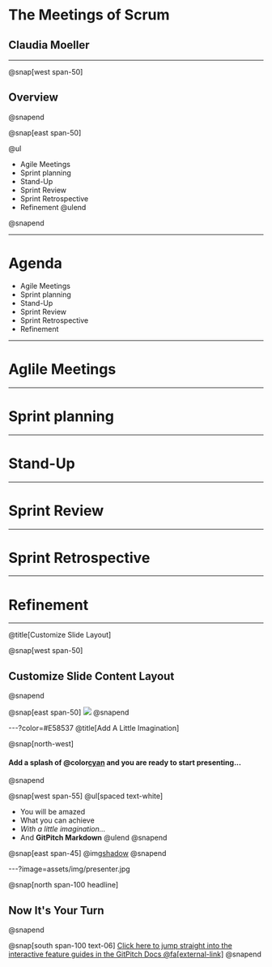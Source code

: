 # The Meetings of Scrum
## Claudia Moeller
---
@snap[west span-50]
## Overview
@snapend

@snap[east span-50]

@ul
- Agile Meetings
- Sprint planning
- Stand-Up
- Sprint Review
- Sprint Retrospective
- Refinement
@ulend

@snapend

---
# Agenda
- Agile Meetings
- Sprint planning
- Stand-Up
- Sprint Review
- Sprint Retrospective
- Refinement
---
# Aglile Meetings
---
# Sprint planning
---
# Stand-Up
---
# Sprint Review
---
# Sprint Retrospective
---
# Refinement 
---
@title[Customize Slide Layout]

@snap[west span-50]
## Customize Slide Content Layout
@snapend

@snap[east span-50]
![](assets/img/presentation.png)
@snapend

---?color=#E58537
@title[Add A Little Imagination]

@snap[north-west]
#### Add a splash of @color[cyan](**color**) and you are ready to start presenting...
@snapend

@snap[west span-55]
@ul[spaced text-white]
- You will be amazed
- What you can achieve
- *With a little imagination...*
- And **GitPitch Markdown**
@ulend
@snapend

@snap[east span-45]
@img[shadow](assets/img/conference.png)
@snapend

---?image=assets/img/presenter.jpg

@snap[north span-100 headline]
## Now It's Your Turn
@snapend

@snap[south span-100 text-06]
[Click here to jump straight into the interactive feature guides in the GitPitch Docs @fa[external-link]](https://gitpitch.com/docs/getting-started/tutorial/)
@snapend
